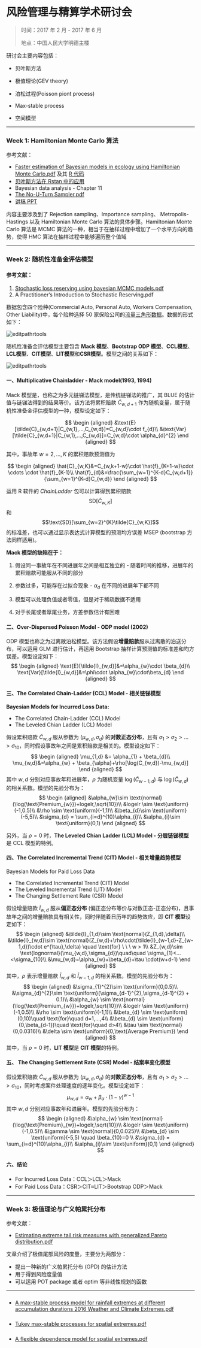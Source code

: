 # 风险管理与精算学术研讨会

> 时间：2017 年 2 月 - 2017 年 6 月
>
> 地点：中国人民大学明德主楼

研讨会主要内容包括：

* 贝叶斯方法

* 极值理论(GEV theory)

* 泊松过程(Poisson piont process)

* Max-stable process

* 空间模型

-------------------
### Week 1: Hamiltonian Monte Carlo 算法

参考文献：

- [Faster estimation of Bayesian models in ecology using Hamiltonian Monte Carlo.pdf](https://github.com/lzx89757/Seminar-2017/blob/master/week%201/Faster%20estimation%20of%20Bayesian%20models%20in%20ecology%20using%20Hamiltonian%20Monte%20Carlo.pdf) 及其 [R 代码](https://github.com/colemonnahan/gradmcmc)
- [贝叶斯方法在 Rstan 中的应用](https://github.com/lzx89757/Introduction-to-Rstan)
- Bayesian data analysis - Chapter 11
- [The No-U-Turn Sampler.pdf](https://github.com/lzx89757/Seminar-2017/blob/master/week%201/The%20No-U-Turn%20Sampler.pdf)
- [讲稿 PPT](https://github.com/lzx89757/Seminar-2017/blob/master/week%201/Faster%20estimation%20of%20Bayesian%20models(PPT).pptx)

内容主要涉及到了 Rejection sampling、Importance sampling、
Metropolis-Hastings 以及 Hamiltonian Monte Carlo 算法的具体步骤。Hamiltonian Monte Carlo 算法是 MCMC 算法的一种，相当于在抽样过程中增加了一个水平方向的趋势，使得 HMC 算法在抽样过程中能够遍历整个值域

----

### Week 2: 随机性准备金评估模型

#### 参考文献：

1. [Stochastic loss reserving using bayesian MCMC models.pdf](https://github.com/lzx89757/Actuarial-Literatures/blob/master/papers/Stochastic%20loss%20reserving%20using%20bayesian%20MCMC%20models.PDF)
2. A Practitioner’s Introduction to Stochastic Reserving.pdf

数据包含四个险种(Commercial Auto, Personal Auto, Workers Compensation, Other
Liability)中，每个险种选择 50 家保险公司的[流量三角形数据](http://www.casact.org/research/index.cfm?fa=loss_reserves_data)。数据的形式如下：

![editpathrtools](https://raw.githubusercontent.com/lzx89757/Seminar-2017/master/pictures/reserving%20data.png)

随机性准备金评估模型主要包含 **Mack 模型**、**Bootstrap ODP 模型**、**CCL模型**、**LCL模型**、**CIT模型**、**LIT模型**和**CSR模型**。模型之间的关系如下：

![editpathrtools](https://raw.githubusercontent.com/lzx89757/Seminar-2017/master/pictures/mcmc%20model.png)

####  一、Multiplicative Chainladder - Mack model(1993, 1994)

Mack 模型是，也称之为多元链锑法模型，是传统链锑法的推广，其 BLUE 的估计值与链锑法得到的结果等价。该方法将累积赔款 $\tilde{C}_{w,d+1}$ 作为随机变量，属于随机性准备金评估模型的一种，模型设定如下：

$$
\begin {aligned} 
  &\text{E}[\tilde{C}_{w,d+1}|C_{w,1},...,C_{w,d}]=C_{w,d}\cdot f_{d}\\
  &\text{Var}[\tilde{C}_{w,d+1}|C_{w,1},...,C_{w,d}]=C_{w,d}\cdot \alpha_{d}^{2}
\end {aligned}
$$

其中，事故年 $w=2,...,K$ 的累积赔款预测值为

$$
\begin {aligned} 
\hat{C}_{w,K}&=C_{w,k+1-w}\cdot \hat{f}_{K+1-w}\cdot \cdots \cdot \hat{f}_{K-1}\\
 \hat{f}_{d}&=\frac{\sum_{w=1}^{K-d}C_{w,d+1}}{\sum_{w=1}^{K-d}C_{w,d}}
\end {aligned}
$$

运用 R 软件的 *ChainLadder* 包可以计算得到累积赔款 $$\text{SD}[\tilde{C}_{w,K}]​$$ 和 $$\text{SD}[\sum_{w=2}^{K}\tilde{C}_{w,K}]​$$ 的标准差，也可以通过显示表达式计算模型的预测均方误差 $\text{MSEP}​$ (bootstrap 方法同样适用)。

**Mack 模型的缺陷在于：**

1. 假设同一事故年在不同进展年之间是相互独立的 - 随着时间的推移，进展年的累积赔款可能服从不同的部分

2. 参数过多，可能存在过拟合现象 - $\alpha_{d}$ 在不同的进展年下都不同
3. 模型可以处理负值或者零值，但是对于稀疏数据不适用
4. 对于长尾或者厚尾业务，方差参数估计有困难

#### 二、Over-Dispersed Poisson Model - ODP model (2002)

ODP 模型也称之为过离散泊松模型。该方法假设**增量赔款**服从过离散的泊送分布，可以运用 GLM 进行估计，再运用 Bootstrap 抽样计算预测值的标准差和均方误差。模型设定如下：
$$
\begin {aligned} 
\text{E}[\tilde{I}_{w,d}]&=\alpha_{w}\cdot \beta_{d}\\
\text{Var}[\tilde{I}_{w,d}]&=\phi\cdot \alpha_{w}\cdot\beta_{d}
\end {aligned}
$$

#### 三、The Correlated Chain-Ladder (CCL) Model - 相关链锑模型

**Bayesian Models for Incurred Loss Data:**

* The Correlated Chain-Ladder (CCL) Model
* The Leveled Chian Ladder (LCL) Model

假设累积赔款 $\tilde{C}_{w,d}$ 服从参数为 $(\mu_{w,d}, \sigma_{d})$ 的**对数正态分布**，且有 $\sigma_{1} > \sigma_{2} > \dots > \sigma_{10}$，同时假设事故年之间是累积赔款是相关的。模型设定如下：
$$
\begin {aligned} 
\mu_{1,d} &= \alpha_{1} + \beta_{d}\\
\mu_{w,d}&=\alpha_{w} + \beta_{\alpha}+\rho[\log(C_{w,d})-\mu_{w,d}]
\end {aligned}
$$
其中 $w,d$ 分别对应事故年和进展年，$\rho$ 为随机变量 $\log(\tilde{C}_{w-1,d})$ 与 $\log(\tilde{C}_{w,d})$ 的相关系数。模型的先验分布为：
$$
\begin {aligned} 
&\alpha_{w}\sim \text{normal}(\log(\text{Premium_{w}})+logelr,\sqrt{10})\\
&logelr \sim \text{uniform}(-1,0.5)\\
&\rho \sim \text{uniform}(-1,1)\\
&\beta_{d}\sim \text{uniform}(-5,5)\\
&\sigma_{d} = \sum_{i=d}^{10}\alpha_{i}\\
&\alpha_{i}\sim \text{uniform}(0,1)
\end {aligned}
$$

另外，当 $\rho = 0$ 时，**The Leveled Chian Ladder (LCL) Model - 分层链锑模型** 是 CCL 模型的特例。

#### 四、The Correlated Incremental Trend (CIT) Model - 相关增量趋势模型 

Bayesian Models for Paid Loss Data
* The Correlated Incremental Trend (CIT) Model
* The Leveled Incremental Trend (LIT) Model
* The Changing Settlement Rate (CSR) Model

假设增量赔款 $\tilde{I}_{w,d}$ 服从**偏正态分布** (偏正态分布等价与对数正态-正态分布)，且事故年之间的增量赔款具有相关性，同时伴随着日历年的趋势效应，即 **CIT 模型**设定如下：
$$
\begin {aligned} 
&\tilde{I}_{1,d}\sim \text{normal}(Z_{1,d},\delta)\\
&\tilde{I}_{w,d}\sim \text{normal}(Z_{w,d}+\rho\cdot(\tilde{I}_{w-1,d}-Z_{w-1,d})\cdot e^{\tau},\delta) \quad \text{for} \ \ \ w > 1\\
&Z_{w,d}\sim \text{lognormal}(\mu_{w,d},\sigma_{d})\quad\quad \sigma_{1}<...<\sigma_{10}\\
&\mu_{w,d}=\alpha_{w}+\beta_{d}+\tau \cdot(w+d-1)
\end {aligned}
$$
其中，$\rho$ 表示增量赔款 $\tilde{I}_{w,d}$ 和 $\tilde{I}_{w-1,d}$ 的相关系数。模型的先验分布为：
$$
\begin {aligned} 
&\sigma_{1}^{2}\sim \text{uniform}(0,0.5)\\
&\sigma_{d}^{2}\sim \text{uniform}(\sigma_{d-1}^{2},\sigma_{d-1}^{2} + 0.1)\\
&\alpha_{w} \sim \text{normal}(\log(\text{Premium_{w}})+logelr,\sqrt{10})\\
&logelr \sim \text{uniform}(-1,0.5)\\
&\rho \sim \text{uniform}(-1,1)\\
&\beta_{d} \sim \text{uniform}(0,10)\quad \text{for}\quad d=1,...,4\\
&\beta_{d} \sim \text{uniform}(0,\beta_{d-1})\quad \text{for}\quad d>4\\
&\tau \sim \text{normal}(0,0.0316)\\
&\delta \sim \text{uniform}(0,\text{Average Premium})
\end {aligned}
$$
其中，当 $\rho=0$ 时，**LIT 模型**是 **CIT 模型**的特例。

#### 五、 The Changing Settlement Rate (CSR) Model - 结案率变化模型

假设累积赔款 $\tilde{C}_{w,d}$ 服从参数为 $(\mu_{w,d}, \sigma_{d})$ 的**对数正态分布**，且有 $\sigma_{1} > \sigma_{2} > \dots > \sigma_{10}$，同时考虑案件处理速度的逐年变化。模型设定如下：
$$
\mu_{w,d}=\alpha_{w} + \beta_{\alpha}\cdot(1-\gamma)^{w-1}
$$
其中 $w,d$ 分别对应事故年和进展年。模型的先验分布为：
$$
\begin {aligned} 
&\alpha_{w} \sim \text{normal}(\log(\text{Premium}_{w})+logelr,\sqrt{10})\\
&logelr \sim \text{uniform}(-1,0.5)\\
&\gamma \sim \text{normal}(0,0.025)\\
&\beta_{d} \sim \text{uniform}(-5,5) \quad \beta_{10}=0 \\
&\sigma_{d} = \sum_{i=d}^{10}\alpha_{i}\\
&\alpha_{i}\sim \text{uniform}(0,1)
\end {aligned}
$$

#### 六、结论

* For Incurred Loss Data：CCL＞LCL＞Mack
* For Paid Loss Data：CSR＞CIT≈LIT＞Bootstrap ODP＞Mack

-------------------
### Week 3: 极值理论与广义帕累托分布
参考文献：
* [Estimating extreme tail risk measures with generalized Pareto distribution.pdf](https://github.com/lzx89757/Actuarial-Literatures/blob/master/papers/Estimating%20extreme%20tail%20risk%20measures%20with%20generalized%20Pareto%20distribution.pdf)

文章介绍了极值尾部风险的度量，主要分为两部分：
* 提出一种新的广义帕累托分布 (GPD) 的估计方法
* 用于得到风险度量值
* 可以运用 POT package 或者 optim 等非线性规划的函数


-------------------
### 

* [A max-stable process model for rainfall extremes at different accumulation durations 2016 Weather and Climate Extremes.pdf](https://github.com/lzx89757/Actuarial-Literatures/blob/master/papers/A%20max-stable%20process%20model%20for%20rainfall%20extremes%20at%20different%20accumulation%20durations%202016%20Weather%20and%20Climate%20Extremes.pdf)

### 
* [Tukey max-stable processes for spatial extremes.pdf](https://github.com/lzx89757/Actuarial-Literatures/blob/master/papers/Tukey%20max-stable%20processes%20for%20spatial%20extremes.pdf)

### 
* [A flexible dependence model for spatial extremes.pdf](https://github.com/lzx89757/Actuarial-Literatures/blob/master/papers/A%20flexible%20dependence%20model%20for%20spatial%20extremes.pdf)




